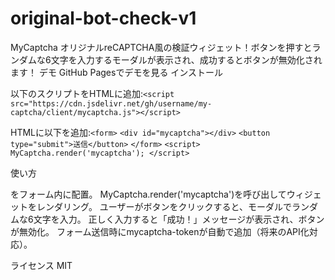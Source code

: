 # original-bot-check-v1

MyCaptcha
オリジナルreCAPTCHA風の検証ウィジェット！ボタンを押すとランダムな6文字を入力するモーダルが表示され、成功するとボタンが無効化されます！
デモ
GitHub Pagesでデモを見る
インストール

以下のスクリプトをHTMLに追加:`<script src="https://cdn.jsdelivr.net/gh/username/my-captcha/client/mycaptcha.js"></script>`


HTMLに以下を追加:`<form>`
  `<div id="mycaptcha"></div>`
  `<button type="submit">送信</button>`
`</form>`
`<script>
  MyCaptcha.render('mycaptcha');
</script>`



使い方

<div id="mycaptcha"></div>をフォーム内に配置。
MyCaptcha.render('mycaptcha')を呼び出してウィジェットをレンダリング。
ユーザーがボタンをクリックすると、モーダルでランダムな6文字を入力。
正しく入力すると「成功！」メッセージが表示され、ボタンが無効化。
フォーム送信時にmycaptcha-tokenが自動で追加（将来のAPI化対応）。

ライセンス
MIT
